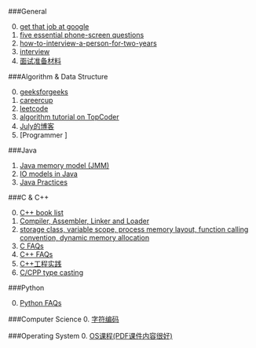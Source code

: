 ###General

0. [get that job at google](http://steve-yegge.blogspot.com/2008/03/get-that-job-at-google.html) 
1. [five essential phone-screen questions](https://sites.google.com/site/steveyegge2/five-essential-phone-screen-questions)
2. [how-to-interview-a-person-for-two-years](http://mindhacks.cn/2011/11/04/how-to-interview-a-person-for-two-years/)
3. [interview](https://github.com/andreis/interview)
4. [面试准备材料](http://blog.csdn.net/demon24/article/details/8470804)

###Algorithm & Data Structure

0. [geeksforgeeks](http://www.geeksforgeeks.org/)
1. [careercup](http://www.careercup.com/)
2. [leetcode](http://leetcode.com/)
3. [algorithm tutorial on TopCoder](http://community.topcoder.com/tc?module=Static&d1=tutorials&d2=alg_index)
4. [July的博客](http://blog.csdn.net/v_JULY_v)
5. [Programmer ]

###Java

1. [Java memory model (JMM)](http://jiangzhengjun.iteye.com/blog/652532)
2. [IO models in Java](http://2014.54chen.com/blog/2014/03/12/io-demystified/)
3. [Java Practices](http://www.javapractices.com/home/HomeAction.do;jsessionid=DBCC141936ACA203841A86DF6300940A)

###C & C++

0. [C++ book list](http://stackoverflow.com/questions/388242/the-definitive-c-book-guide-and-list?rq=1)
1. [Compiler, Assembler, Linker and Loader](http://www.tenouk.com/ModuleW.html)
2. [storage class, variable scope, process memory layout, function calling convention, dynamic memory allocation](http://www.tenouk.com/ModuleZ.html)
3. [C FAQs](http://c-faq.com/)
4. [C++ FAQs](https://isocpp.org/faq)
5. [C++工程实践](http://cloud.github.com/downloads/chenshuo/documents/CppPractice.pdf)
6. [C/CPP type casting](http://www.tenouk.com/Module22.html)

###Python

0. [Python FAQs](https://docs.python.org/2/faq/)

###Computer Science
0. [字符编码](http://www.imkevinyang.com/2009/02/%E5%AD%97%E7%AC%A6%E7%BC%96%E8%A7%A3%E7%A0%81%E7%9A%84%E6%95%85%E4%BA%8B%EF%BC%88ascii%EF%BC%8Cansi%EF%BC%8Cunicode%EF%BC%8Cutf-8%E5%8C%BA%E5%88%AB%EF%BC%89.html)

###Operating System
0. [OS课程(PDF课件内容很好)](http://pages.cs.wisc.edu/~remzi/OSTEP/)
